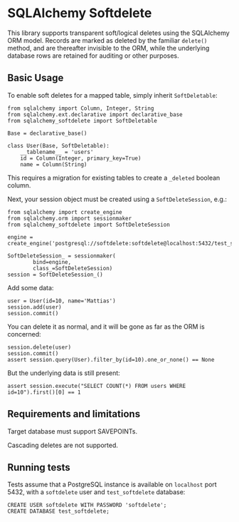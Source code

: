# SQLAlchemy Softdelete

This library supports transparent soft/logical deletes using the SQLAlchemy ORM
model. Records are marked as deleted by the familiar `delete()` method, and are
thereafter invisible to the ORM, while the underlying database rows are retained
for auditing or other purposes.

## Basic Usage

To enable soft deletes for a mapped table, simply inherit `SoftDeletable`:

```
from sqlalchemy import Column, Integer, String
from sqlalchemy.ext.declarative import declarative_base
from sqlalchemy_softdelete import SoftDeletable

Base = declarative_base()

class User(Base, SoftDeletable):
    __tablename__ = 'users'
    id = Column(Integer, primary_key=True)
    name = Column(String)
```

This requires a migration for existing tables to create a `_deleted` boolean
column.

Next, your session object must be created using a `SoftDeleteSession`, e.g.:

```
from sqlalchemy import create_engine
from sqlalchemy.orm import sessionmaker
from sqlalchemy_softdelete import SoftDeleteSession

engine = create_engine('postgresql://softdelete:softdelete@localhost:5432/test_softdelete')

SoftDeleteSession_ = sessionmaker(
        bind=engine,
        class_=SoftDeleteSession)
session = SoftDeleteSession_()
```

Add some data:

```
user = User(id=10, name='Mattias')
session.add(user)
session.commit()
```

You can delete it as normal, and it will be gone as far as the ORM is concerned:

```
session.delete(user)
session.commit()
assert session.query(User).filter_by(id=10).one_or_none() == None
```

But the underlying data is still present:

```
assert session.execute("SELECT COUNT(*) FROM users WHERE id=10").first()[0] == 1
```

## Requirements and limitations

Target database must support SAVEPOINTs.

Cascading deletes are not supported.

## Running tests

Tests assume that a PostgreSQL instance is available on `localhost` port 5432, with a
`softdelete` user and `test_softdelete` database:

```
CREATE USER softdelete WITH PASSWORD 'softdelete';
CREATE DATABASE test_softdelete;
```
